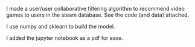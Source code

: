 I made a user/user collaborative filtering algorithm to recommend video games to users in the steam database. See the code (and data) attached.

I use numpy and sklearn to build the model.

I added the jupyter notebook as a pdf for ease.
